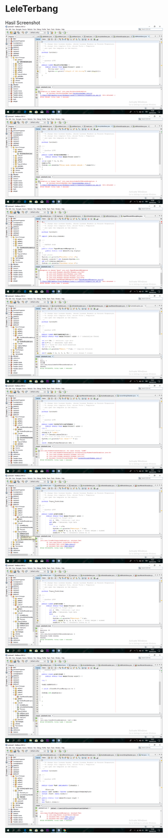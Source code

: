 # LeleTerbang
Hasil Screenshot
![alt text](https://github.com/baktiarp/LeleTerbang/blob/master/Jobsheet5/Screenshot%20(148).png)
![alt text](https://github.com/baktiarp/LeleTerbang/blob/master/Jobsheet5/Screenshot%20(149).png)
![alt text](https://github.com/baktiarp/LeleTerbang/blob/master/Jobsheet5/Screenshot%20(150).png)
![alt text](https://github.com/baktiarp/LeleTerbang/blob/master/Jobsheet5/Screenshot%20(151).png)
![alt text](https://github.com/baktiarp/LeleTerbang/blob/master/Jobsheet5/Screenshot%20(152).png)
![alt text](https://github.com/baktiarp/LeleTerbang/blob/master/Jobsheet5/Screenshot%20(154).png)
![alt text](https://github.com/baktiarp/LeleTerbang/blob/master/Jobsheet5/Screenshot%20(155).png)
![alt text](https://github.com/baktiarp/LeleTerbang/blob/master/Jobsheet5/Screenshot%20(156).png)
![alt text](https://github.com/baktiarp/LeleTerbang/blob/master/Jobsheet5/Screenshot%20(157).png)

